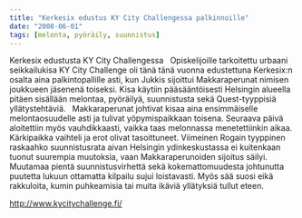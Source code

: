 ```yaml
---
title: "Kerkesix edustus KY City Challengessa palkinnoille"
date: "2008-06-01"
tags: [melonta, pyöräily, suunnistus]
---
```


Kerkesix edustusta KY City Challengessa   Opiskelijoille tarkoitettu
urbaani seikkailukisa KY City Challenge oli tänä tänä vuonna edustettuna
Kerkesix:n osalta aina palkintopallille asti, kun Jukkis sijoittui
Makkaraperunat nimisen joukkueen jäsenenä toiseksi. Kisa käytiin
pääsääntöisesti Helsingin alueella pitäen sisällään melontaa, pyöräilyä,
suunnistusta sekä Quest-tyyppisiä yllätystehtäviä.   Makkaraperunat
johtivat kisaa aina ensimmäiselle melontaosuudelle asti ja tulivat
yöpymispaikkaan toisena. Seuraava päivä aloitettiin myös vauhdikkaasti,
vaikka taas melonnassa menetettiinkin aikaa. Kärkipaikka vaihteli ja
erot olivat tasoittuneet. Viimeinen Rogain tyyppinen raskaahko
suunnistusrata aivan Helsingin ydinkeskustassa ei kuitenkaan tuonut
suurempia muutoksia, vaan Makkaraperunoiden sijoitus säilyi. Muutamaa
pientä suunnistusvirhettä sekä kokemattomuudesta johtunutta puutetta
lukuun ottamatta kilpailu sujui loistavasti. Myös sää suosi eikä
rakkuloita, kumin puhkeamisia tai muita ikäviä yllätyksiä tullut eteen.

<http://www.kycitychallenge.fi/>